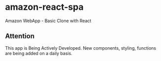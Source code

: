 # amazon-react-spa

Amazon WebApp - Basic Clone with React

## Attention

This app is Being Actively Developed. New components, styling, functions are being added on a daily basis.
